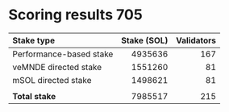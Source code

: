 # Scoring results 705

| Stake type              | Stake (SOL)    | Validators     |
|:------------------------|---------------:|---------------:|
| Performance-based stake | 4935636        | 167            |
| veMNDE directed stake   | 1551260        | 81             |
| mSOL directed stake     | 1498621        | 81             |
|                         |                |                |
| **Total stake**         | 7985517        | 215            |